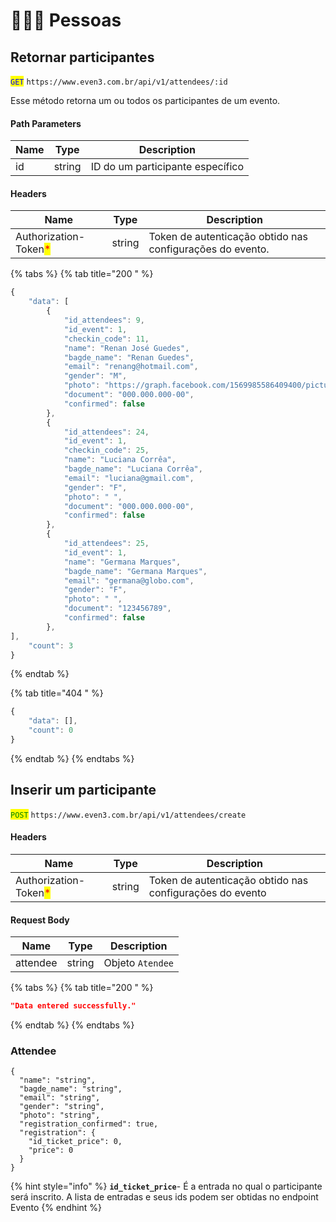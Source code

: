 # 🧑‍🤝‍🧑 Pessoas

## Retornar participantes

<mark style="color:blue;">`GET`</mark> `https://www.even3.com.br/api/v1/attendees/:id`

Esse método retorna um ou todos os participantes de um evento.

#### Path Parameters

| Name | Type   | Description                      |
| ---- | ------ | -------------------------------- |
| id   | string | ID do um participante específico |

#### Headers

| Name                                                  | Type   | Description                                               |
| ----------------------------------------------------- | ------ | --------------------------------------------------------- |
| Authorization-Token<mark style="color:red;">\*</mark> | string | Token de autenticação obtido nas configurações do evento. |

{% tabs %}
{% tab title="200 " %}
```javascript
{
    "data": [
        {
            "id_attendees": 9,
            "id_event": 1,
            "checkin_code": 11,
            "name": "Renan José Guedes",
            "bagde_name": "Renan Guedes",
            "email": "renang@hotmail.com",
            "gender": "M",
            "photo": "https://graph.facebook.com/1569985586409400/picture?width=150&height=150",
            "document": "000.000.000-00",
            "confirmed": false
        },
        {
            "id_attendees": 24,
            "id_event": 1,
            "checkin_code": 25,
            "name": "Luciana Corrêa",
            "bagde_name": "Luciana Corrêa",
            "email": "luciana@gmail.com",
            "gender": "F",
            "photo": " ",
            "document": "000.000.000-00",
            "confirmed": false
        },
        {
            "id_attendees": 25,
            "id_event": 1,
            "name": "Germana Marques",
            "bagde_name": "Germana Marques",
            "email": "germana@globo.com",
            "gender": "F",
            "photo": " ",
            "document": "123456789",
            "confirmed": false
        },
],
    "count": 3
}

```
{% endtab %}

{% tab title="404 " %}
```javascript
{
    "data": [],
    "count": 0
}
```
{% endtab %}
{% endtabs %}

## Inserir um participante

<mark style="color:green;">`POST`</mark> `https://www.even3.com.br/api/v1/attendees/create`

#### Headers

| Name                                                  | Type   | Description                                              |
| ----------------------------------------------------- | ------ | -------------------------------------------------------- |
| Authorization-Token<mark style="color:red;">\*</mark> | string | Token de autenticação obtido nas configurações do evento |

#### Request Body

| Name     | Type   | Description      |
| -------- | ------ | ---------------- |
| attendee | string | Objeto `Atendee` |

{% tabs %}
{% tab title="200 " %}
```json
"Data entered successfully."
```
{% endtab %}
{% endtabs %}

### Attendee

```
{
  "name": "string",
  "bagde_name": "string",
  "email": "string",
  "gender": "string",
  "photo": "string",
  "registration_confirmed": true,
  "registration": {
    "id_ticket_price": 0,
    "price": 0
  }
}
```

{% hint style="info" %}
**`id_ticket_price`**- É a entrada no qual o participante será inscrito. A lista de entradas e seus ids podem ser obtidas no endpoint Evento
{% endhint %}
